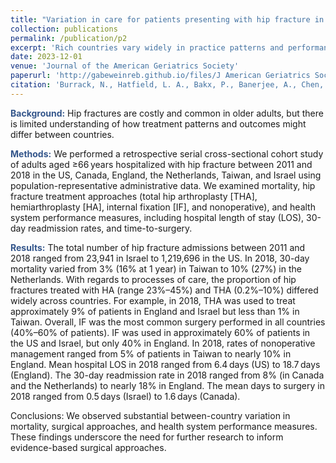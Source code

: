 ```yaml
---
title: "Variation in care for patients presenting with hip fracture in six high‐income countries: A cross‐sectional cohort study"
collection: publications
permalink: /publication/p2
excerpt: 'Rich countries vary widely in practice patterns and performance following hip fracture.'
date: 2023-12-01
venue: 'Journal of the American Geriatrics Society'
paperurl: 'http://gabeweinreb.github.io/files/J American Geriatrics Society - 2023 - Burrack - Variation in care for patients presenting with hip fracture in six.pdf'
citation: 'Burrack, N., Hatfield, L. A., Bakx, P., Banerjee, A., Chen, Y., Fu, C., Godoy, C., Gordon, M., Heine, R., Huang, N., Ko, D. T., Lix, L. M., Novack, V., Pasea, L., Qiu, F., Stukel, T. A., Groot, C. U., Ravi, B., Al‐Azazi, S., <b>Weinreb, G. G.,</b> Cram, P., Landon, B. E. (2023). Variation in care for patients presenting with hip fracture in six high‐income countries: A cross‐sectional cohort study. <i>Journal of the American Geriatrics Society,</i> 71(12), 3780–3791. https://doi.org/10.1111/jgs.18530'
---
```


<b style="color:#34568b">Background:</b> Hip fractures are costly and common in older adults, but there is limited understanding of how treatment patterns and outcomes might differ between countries. 

<b style="color:#34568b">Methods:</b> We performed a retrospective serial cross-sectional cohort study of adults aged ≥66 years hospitalized with hip fracture between 2011 and 2018 in the US, Canada, England, the Netherlands, Taiwan, and Israel using population-representative administrative data. We examined mortality, hip fracture treatment approaches (total hip arthroplasty [THA], hemiarthroplasty [HA], internal fixation [IF], and nonoperative), and health system performance measures, including hospital length of stay (LOS), 30-day readmission rates, and time-to-surgery. 

<b style="color:#34568b">Results:</b> The total number of hip fracture admissions between 2011 and 2018 ranged from 23,941 in Israel to 1,219,696 in the US. In 2018, 30-day mortality varied from 3% (16% at 1 year) in Taiwan to 10% (27%) in the Netherlands. With regards to processes of care, the proportion of hip fractures treated with HA (range 23%–45%) and THA (0.2%–10%) differed widely across countries. For example, in 2018, THA was used to treat approximately 9% of patients in England and Israel but less than 1% in Taiwan. Overall, IF was the most common surgery performed in all countries (40%–60% of patients). IF was used in approximately 60% of patients in the US and Israel, but only 40% in England. In 2018, rates of nonoperative management ranged from 5% of patients in Taiwan to nearly 10% in England. Mean hospital LOS in 2018 ranged from 6.4 days (US) to 18.7 days (England). The 30-day readmission rate in 2018 ranged from 8% (in Canada and the Netherlands) to nearly 18% in England. The mean days to surgery in 2018 ranged from 0.5 days (Israel) to 1.6 days (Canada). 

Conclusions: We observed substantial between-country variation in mortality, surgical approaches, and health system performance measures. These findings underscore the need for further research to inform evidence-based surgical approaches.
